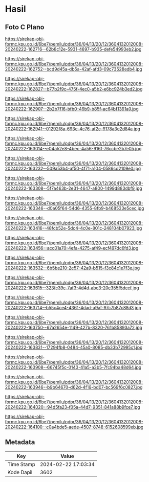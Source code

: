 # Hasil

## Foto C Plano

https://sirekap-obj-formc.kpu.go.id/6be7/pemilu/pdpr/36/04/13/20/12/3604132012008-20240222-162716--62b8c12e-5931-4897-b935-defe54993eb2.jpg

https://sirekap-obj-formc.kpu.go.id/6be7/pemilu/pdpr/36/04/13/20/12/3604132012008-20240222-162752--bcd9d45a-db5a-42af-afd3-09c73528edb4.jpg

https://sirekap-obj-formc.kpu.go.id/6be7/pemilu/pdpr/36/04/13/20/12/3604132012008-20240222-162827--b77b2f9c-475f-4ec0-a5b2-e6bc924b3ed2.jpg

https://sirekap-obj-formc.kpu.go.id/6be7/pemilu/pdpr/36/04/13/20/12/3604132012008-20240222-162907--2b2b7f16-bfb0-49b9-b85f-ac64bf1391a0.jpg

https://sirekap-obj-formc.kpu.go.id/6be7/pemilu/pdpr/36/04/13/20/12/3604132012008-20240222-162941--01292f8a-693e-4c76-af2c-9178a3e2d84a.jpg

https://sirekap-obj-formc.kpu.go.id/6be7/pemilu/pdpr/36/04/13/20/12/3604132012008-20240222-163014--e04a52e8-4bec-4a56-916f-76ccbe2b7e05.jpg

https://sirekap-obj-formc.kpu.go.id/6be7/pemilu/pdpr/36/04/13/20/12/3604132012008-20240222-163232--509a53b4-af50-4f71-a104-0586cd2109e0.jpg

https://sirekap-obj-formc.kpu.go.id/6be7/pemilu/pdpr/36/04/13/20/12/3604132012008-20240222-163308--5f7a463b-2e31-4647-a800-1499d883dbf9.jpg

https://sirekap-obj-formc.kpu.go.id/6be7/pemilu/pdpr/36/04/13/20/12/3604132012008-20240222-163346--d0a05f64-54d6-4355-8fb9-b468533e5cec.jpg

https://sirekap-obj-formc.kpu.go.id/6be7/pemilu/pdpr/36/04/13/20/12/3604132012008-20240222-163416--48fcb52e-5dc4-4c0e-801c-248104b07923.jpg

https://sirekap-obj-formc.kpu.go.id/6be7/pemilu/pdpr/36/04/13/20/12/3604132012008-20240222-163456--acc01a70-4efa-4275-af49-ecf497dc6fd3.jpg

https://sirekap-obj-formc.kpu.go.id/6be7/pemilu/pdpr/36/04/13/20/12/3604132012008-20240222-163532--6b5be210-2c57-42a9-b515-f3c84c1e7f3e.jpg

https://sirekap-obj-formc.kpu.go.id/6be7/pemilu/pdpr/36/04/13/20/12/3604132012008-20240222-163615--323fc39c-7af3-4d4d-abc3-20e355f5decf.jpg

https://sirekap-obj-formc.kpu.go.id/6be7/pemilu/pdpr/36/04/13/20/12/3604132012008-20240222-163714--b55c4ce4-4361-4dad-a9af-97c7b87c88d3.jpg

https://sirekap-obj-formc.kpu.go.id/6be7/pemilu/pdpr/36/04/13/20/12/3604132012008-20240222-163750--67a2654e-1149-427b-8320-761b85893a72.jpg

https://sirekap-obj-formc.kpu.go.id/6be7/pemilu/pdpr/36/04/13/20/12/3604132012008-20240222-163831--17294fb8-0484-45a0-8085-db33b72995c1.jpg

https://sirekap-obj-formc.kpu.go.id/6be7/pemilu/pdpr/36/04/13/20/12/3604132012008-20240222-163908--66745f5c-0143-41a5-a3b5-7fc94ba48d64.jpg

https://sirekap-obj-formc.kpu.go.id/6be7/pemilu/pdpr/36/04/13/20/12/3604132012008-20240222-163946--b9b64670-d62d-4f16-bd07-bc569f6c0827.jpg

https://sirekap-obj-formc.kpu.go.id/6be7/pemilu/pdpr/36/04/13/20/12/3604132012008-20240222-164020--94d5fa23-f05a-44d7-9351-841a88b9fce7.jpg

https://sirekap-obj-formc.kpu.go.id/6be7/pemilu/pdpr/36/04/13/20/12/3604132012008-20240222-164100--c0a4bde5-aede-4507-8748-6152608599eb.jpg


## Metadata

| Key        | Value               |
| ---------- | ------------------- |
| Time Stamp | 2024-02-22 17:03:34 |
| Kode Dapil | 3602                |



